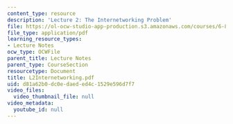 ```yaml
---
content_type: resource
description: 'Lecture 2: The Internetworking Problem'
file: https://ol-ocw-studio-app-production.s3.amazonaws.com/courses/6-829-computer-networks-fall-2002/d81a62b0dc0edaeded4c1529e596d7f7_L2Internetworking.pdf
file_type: application/pdf
learning_resource_types:
- Lecture Notes
ocw_type: OCWFile
parent_title: Lecture Notes
parent_type: CourseSection
resourcetype: Document
title: L2Internetworking.pdf
uid: d81a62b0-dc0e-daed-ed4c-1529e596d7f7
video_files:
  video_thumbnail_file: null
video_metadata:
  youtube_id: null
---
```

